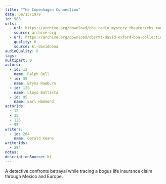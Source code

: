 ```yaml
---
title: "The Copenhagen Connection"
date: 06/13/1979
id: 988
urls: 
  - url: https://archive.org/download/cbs_radio_mystery_theater/cbs_radio_mystery_theater-0951-1000.zip/cbs_radio_mystery_theater-0951-1000%2Fcbsrmt_0988_the_copenhegan_connection.mp3
    source: archive-org
  - url: https://archive.org/download/cbsrmt-david-oxford-boa-collection/CBSRMT-790613-0988-The-Copenhagen-Connection-(128-48)_WBBM-JE-{BoA}.mp3
    quality: 0
    source: kl-davidoboa
audioQuality: 0
tags: 
multipart: 0
actors:  
  - id: 12
    name: Ralph Bell  
  - id: 35
    name: Bryna Raeburn  
  - id: 126
    name: Lloyd Battista  
  - id: 95
    name: Earl Hammond
actorIds:  
  - 12  
  - 35  
  - 126  
  - 95
writers:  
  - id: 284
    name: Gerald Keane
writerIds:  
  - 284
notes: 
descriptionSource: kf
---
```

A detective confronts betrayal while tracing a bogus life insurance claim through Mexico and Europe.